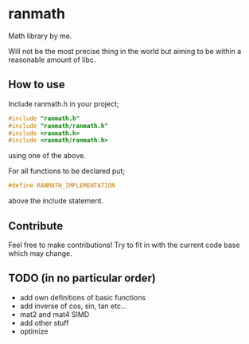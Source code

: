 # ranmath
Math library by me. 

Will not be the most precise thing in the world but aiming to be within a reasonable amount of libc.

## How to use
Include ranmath.h in your project;
```C
#include "ranmath.h"
#include "ranmath/ranmath.h"
#include <ranmath.h>
#include <ranmath/ranmath.h>
```
using one of the above.

For all functions to be declared put;
```C
#define RANMATH_IMPLEMENTATION
```
above the include statement.

## Contribute
Feel free to make contributions! Try to fit in with the current code base which may change.

## TODO (in no particular order)
- add own definitions of basic functions
- add inverse of cos, sin, tan etc...
- mat2 and mat4 SIMD
- add other stuff
- optimize
